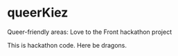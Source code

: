# queerKiez
Queer-friendly areas: Love to the Front hackathon project

This is hackathon code. Here be dragons.
